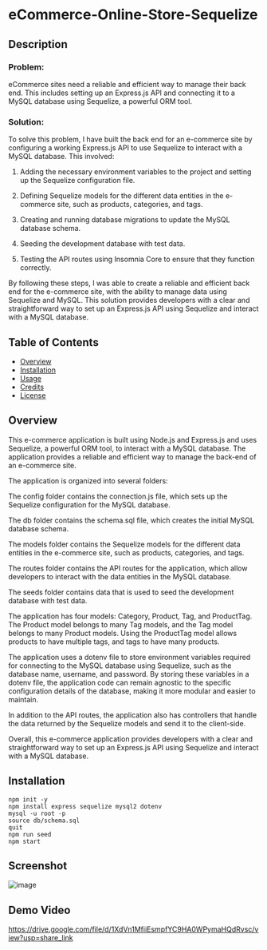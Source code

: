 # eCommerce-Online-Store-Sequelize

## Description

### Problem:
eCommerce sites need a reliable and efficient way to manage their back end. This includes setting up an Express.js API and connecting it to a MySQL database using Sequelize, a powerful ORM tool.

### Solution:
To solve this problem, I have built the back end for an e-commerce site by configuring a working Express.js API to use Sequelize to interact with a MySQL database. This involved:

1. Adding the necessary environment variables to the project and setting up the Sequelize configuration file.

2. Defining Sequelize models for the different data entities in the e-commerce site, such as products, categories, and tags.

3. Creating and running database migrations to update the MySQL database schema.

4. Seeding the development database with test data.

5. Testing the API routes using Insomnia Core to ensure that they function correctly.

By following these steps, I was able to create a reliable and efficient back end for the e-commerce site, with the ability to manage data using Sequelize 
and MySQL. This solution provides developers with a clear and straightforward way to set up an Express.js API using Sequelize and interact with a MySQL 
database.

## Table of Contents
- [Overview](#overview)
- [Installation](#installation)
- [Usage](#usage)
- [Credits](#credits)
- [License](#license)

## Overview 

This e-commerce application is built using Node.js and Express.js and uses Sequelize, a powerful ORM tool, to interact with a MySQL database. The 
application provides a reliable and efficient way to manage the back-end of an e-commerce site.

The application is organized into several folders:

The config folder contains the connection.js file, which sets up the Sequelize configuration for the MySQL database.

The db folder contains the schema.sql file, which creates the initial MySQL database schema.

The models folder contains the Sequelize models for the different data entities in the e-commerce site, such as products, categories, and tags.

The routes folder contains the API routes for the application, which allow developers to interact with the data entities in the MySQL database.

The seeds folder contains data that is used to seed the development database with test data.

The application has four models: Category, Product, Tag, and ProductTag. The Product model belongs to many Tag models, and the Tag model belongs to many 
Product models. Using the ProductTag model allows products to have multiple tags, and tags to have many products.

The application uses a dotenv file to store environment variables required for connecting to the MySQL database using Sequelize, such as the database name, 
username, and password. By storing these variables in a dotenv file, the application code can remain agnostic to the specific configuration details of the 
database, making it more modular and easier to maintain.

In addition to the API routes, the application also has controllers that handle the data returned by the Sequelize models and send it to the client-side.

Overall, this e-commerce application provides developers with a clear and straightforward way to set up an Express.js API using Sequelize and interact with a MySQL database.

## Installation 

```
npm init -y
npm install express sequelize mysql2 dotenv
mysql -u root -p
source db/schema.sql
quit
npm run seed 
npm start
```

## Screenshot

![image](https://user-images.githubusercontent.com/112663656/216521080-b8715e4d-ff57-4dc3-bf47-58db92542cfd.png)


## Demo Video

https://drive.google.com/file/d/1XdVn1MfiiEsmpfYC9HA0WPymaHQdRvsc/view?usp=share_link 
